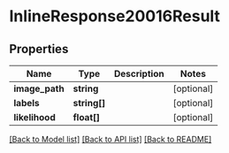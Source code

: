 # InlineResponse20016Result

## Properties
Name | Type | Description | Notes
------------ | ------------- | ------------- | -------------
**image_path** | **string** |  | [optional] 
**labels** | **string[]** |  | [optional] 
**likelihood** | **float[]** |  | [optional] 

[[Back to Model list]](../README.md#documentation-for-models) [[Back to API list]](../README.md#documentation-for-api-endpoints) [[Back to README]](../README.md)


